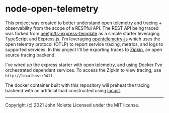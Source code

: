 # node-open-telemetry

This project was created to better understand open telemetry and tracing + observability from the scope of a RESTful API.
The REST API being traced was forked from [neetjn/ts-express-template](https://github.com/neetjn/ts-express-template) as a simple starter leveraging TypeScript and Express.js.
I'm leveraging [opentelemetry-js](https://github.com/open-telemetry/opentelemetry-js) which uses the open telemtry protocol (OTLP) to report service tracing, metrics, and logs to supported services.
In this project I'll be exporting traces to [Zipkin](https://zipkin.io/), an open source tracing backend.

I've wired up the express starter with open telemetry, and using Docker I've orchestrated dependant services.
To access the Zipkin to view tracing, use `http://localhost:9411`.

The docker container built with this repository will preheat the tracing backend with an artificial load constructed using [locust](https://locust.io/).

---

Copyright (c) 2021 John Nolette Licensed under the MIT license.
